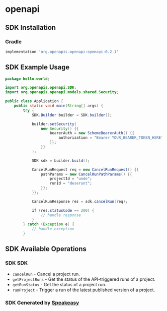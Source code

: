 # openapi

<!-- Start SDK Installation -->
## SDK Installation

### Gradle

```groovy
implementation 'org.openapis.openapi:openapi:0.2.1'
```
<!-- End SDK Installation -->

## SDK Example Usage
<!-- Start SDK Example Usage -->
```java
package hello.world;

import org.openapis.openapi.SDK;
import org.openapis.openapi.models.shared.Security;

public class Application {
    public static void main(String[] args) {
        try {
            SDK.Builder builder = SDK.builder();

            builder.setSecurity(
                new Security() {{
                    bearerAuth = new SchemeBearerAuth() {{
                        authorization = "Bearer YOUR_BEARER_TOKEN_HERE";
                    }};
                }}
            );

            SDK sdk = builder.build();

            CancelRunRequest req = new CancelRunRequest() {{
                pathParams = new CancelRunPathParams() {{
                    projectId = "unde";
                    runId = "deserunt";
                }};
            }};

            CancelRunResponse res = sdk.cancelRun(req);

            if (res.statusCode == 200) {
                // handle response
            }
        } catch (Exception e) {
            // handle exception
        }
```
<!-- End SDK Example Usage -->

<!-- Start SDK Available Operations -->
## SDK Available Operations

### SDK SDK

* `cancelRun` - Cancel a project run.
* `getProjectRuns` - Get the status of the API-triggered runs of a project.
* `getRunStatus` - Get the status of a project run.
* `runProject` - Trigger a run of the latest published version of a project.
<!-- End SDK Available Operations -->

### SDK Generated by [Speakeasy](https://docs.speakeasyapi.dev/docs/using-speakeasy/client-sdks)
